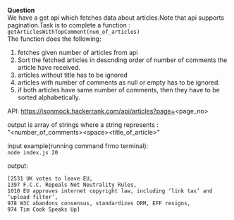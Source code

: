 **Question**\
We have a get api which fetches data about articles.Note that api supports pagination.Task is to complete a function : `getArticlesWithTopComment(num_of_articles)`\
The function does the following:
1. fetches given number of articles from api
2. Sort the fetched articles in descnding order of number of comments the article have received.
3. articles without title has to be ignored
4. articles with number of comments as null or empty has to be ignored.
5. if both articles have same number of comments, then they have to be sorted alphabetically.

API: https://jsonmock.hackerrank.com/api/articles?page=<page_no>

output is array of strings where a string represents :\
"<number_of_comments>\<space>\<title_of_article>"

input example(running command frmo terminal):\
`node index.js 20`

output:
```
[2531 UK votes to leave EU,
1397 F.C.C. Repeals Net Neutrality Rules,
1010 EU approves internet copyright law, including ‘link tax’ and ‘upload filter’,
978	W3C abandons consensus, standardizes DRM, EFF resigns,
974	Tim Cook Speaks Up]